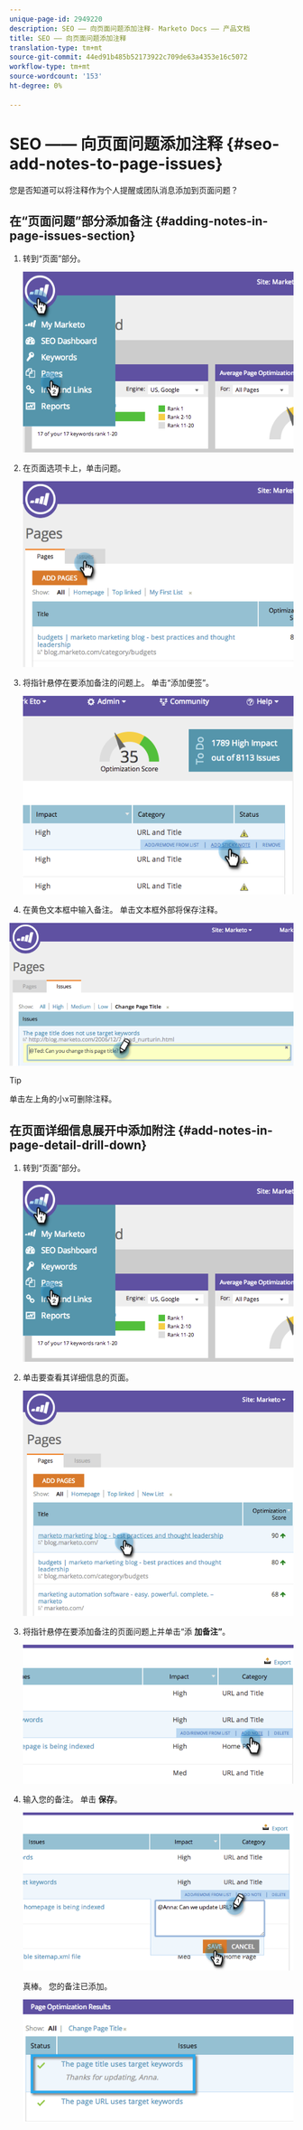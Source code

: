 ```yaml
---
unique-page-id: 2949220
description: SEO —— 向页面问题添加注释- Marketo Docs —— 产品文档
title: SEO —— 向页面问题添加注释
translation-type: tm+mt
source-git-commit: 44ed91b485b52173922c709de63a4353e16c5072
workflow-type: tm+mt
source-wordcount: '153'
ht-degree: 0%

---
```



# SEO —— 向页面问题添加注释 {#seo-add-notes-to-page-issues}

您是否知道可以将注释作为个人提醒或团队消息添加到页面问题？

## 在“页面问题”部分添加备注 {#adding-notes-in-page-issues-section}

1. 转到“页面”部分。

   ![](assets/image2014-9-18-13-3a11-3a43.png)

1. 在页面选项卡上，单击问题。

   ![](assets/image2014-9-18-13-3a12-3a0.png)

1. 将指针悬停在要添加备注的问题上。 单击“添加便签”。

   ![](assets/image2014-9-18-13-3a12-3a6.png)

1. 在黄色文本框中输入备注。 单击文本框外部将保存注释。

![](assets/image2014-9-18-13-3a12-3a32.png)

>[!TIP]
>
>单击左上角的小x可删除注释。

## 在页面详细信息展开中添加附注 {#add-notes-in-page-detail-drill-down}

1. 转到“页面”部分。

   ![](assets/image2014-9-18-13-3a12-3a59.png)

1. 单击要查看其详细信息的页面。

   ![](assets/image2014-9-18-13-3a13-3a42.png)

1. 将指针悬停在要添加备注的页面问题上并单击“添 **加备注”**。

   ![](assets/image2014-9-18-13-3a13-3a46.png)

1. 输入您的备注。 单击 **保存**。

   ![](assets/image2014-9-18-13-3a14-3a5.png)

   真棒。 您的备注已添加。

   ![](assets/image2014-9-18-13-3a14-3a20.png)

